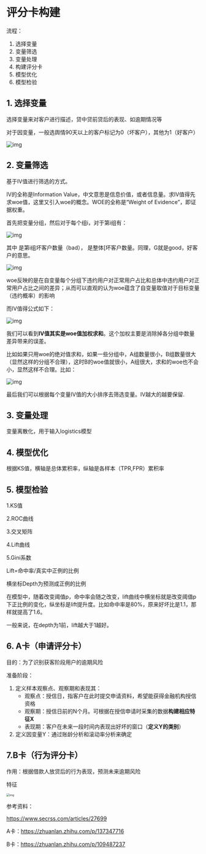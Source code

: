 # 评分卡构建

流程：

1. 选择变量
2. 变量筛选
3. 变量处理
4. 构建评分卡
5. 模型优化
6. 模型检验



## 1. 选择变量

选择变量来对客户进行描述，贷中贷前贷后的表现、如逾期情况等

对于因变量，一般选舆情90天以上的客户标记为0（坏客户），其他为1（好客户）

![img](D:\桌面\风控\评分卡构建.assets\v2-7ca0b1f48a8b0f23ad38e20144aee3d5_1440w.webp)



## 2. 变量筛选

基于IV值进行筛选的方式。



IV的全称是Information Value，中文意思是信息价值，或者信息量。求IV值得先求woe值，这里又引入woe的概念。WOE的全称是“Weight of Evidence”，即证据权重。

首先把变量分组，然后对于每个组i，对于第i组有：

![img](D:\桌面\风控\评分卡构建.assets\v2-49cca6232614a88cba3895dcc519a93b_720w.webp)

其中 是第i组坏客户数量（bad）， 是整体[坏客户数量。同理，G就是good，好客户的意思。

![img](D:\桌面\风控\评分卡构建.assets\v2-6295a4c1d36ef2945efda5cb5e3de30d_720w.webp)

woe反映的是在自变量每个分组下违约用户对正常用户占比和总体中违约用户对正常用户占比之间的差异；从而可以直观的认为woe蕴含了自变量取值对于目标变量（违约概率）的影响

而IV值得公式如下：

![img](D:\桌面\风控\评分卡构建.assets\v2-14bf9f98ac62c6298ba2463eb6d56b84_720w.webp)

我们可以看到**IV值其实是woe值加权求和**。这个加权主要是消除掉各分组中数量差异带来的误差。

比如如果只用woe的绝对值求和，如果一些分组中，A组数量很小，B组数量很大（显然这样的分组不合理），这时B的woe值就很小，A组很大，求和的woe也不会小，显然这样不合理。比如：

![img](D:\桌面\风控\评分卡构建.assets\v2-d7f23c243c388ebeb8f9debde08899e0_720w.png)

最后我们可以根据每个变量IV值的大小排序去筛选变量。IV越大的越要保留.



## 3. 变量处理

变量离散化，用于输入logistics模型





## 4. 模型优化

根据KS值，横轴是总体累积率，纵轴是各样本（TPR,FPR）累积率



## 5. 模型检验

1.KS值

2.ROC曲线

3.交叉矩阵

4.Lift曲线

5.Gini系数

Lift=命中率/真实中正例的比例

横坐标Depth为预测成正例的比例

在模型中，随着改变阈值p，命中率会随之改变，lift曲线中横坐标就是改变阈值p下正比例的变化，纵坐标是lift提升度。比如命中率是80%，原来好坏比是1.1，那样就提高了1.6。

一般来说，在depth为1前，lift越大于1越好。





## 6. A卡（申请评分卡）

目的：为了识别获客阶段用户的逾期风险

准备阶段：

1. 定义样本观察点、观察期和表现其：
   * 观察点：授信日，指客户在此时提交申请资料，希望能获得金融机构授信资格
   * 观察期：授信日前的N个月。可根据在授信申请时采集的数据**构建相应特征X**
   * 表现期：客户在未来一段时间内表现出好坏的窗口（**定义Y的类别**）
2. 定义因变量Y：通过账龄分析和滚动率分析来确定



## 7.B卡（行为评分卡）

作用：根据借款人放贷后的行为表现，预测未来逾期风险

特征

<img src="D:\桌面\风控\评分卡构建.assets\v2-a71ab48f42daf0cef1d99b3b0b1c76fe_r.jpg" alt="img" style="zoom: 50%;" />







参考资料：

https://www.secrss.com/articles/27699

A卡：https://zhuanlan.zhihu.com/p/137347716

B卡：https://zhuanlan.zhihu.com/p/109487237